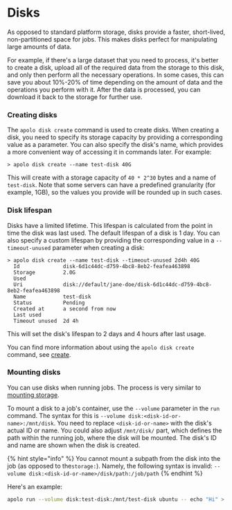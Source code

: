 # Disks

As opposed to standard platform storage, disks provide a faster, short-lived, non-partitioned space for jobs. This makes disks perfect for manipulating large amounts of data.&#x20;

For example, if there's a large dataset that you need to process, it's better to create a disk, upload all of the required data from the storage to this disk, and only then perform all the necessary operations. In some cases, this can save you about 10%-20% of time depending on the amount of data and the operations you perform with it. After the data is processed, you can download it back to the storage for further use.

### Creating disks

The `apolo disk create` command is used to create disks. When creating a disk, you need to specify its storage capacity by providing a corresponding value as a parameter. You can also specify the disk's name, which provides a more convenient way of accessing it in commands later. For example:

```
> apolo disk create --name test-disk 40G
```

This will create with a storage capacity of `40 * 2^30` bytes and a name of `test-disk`. Note that some servers can have a predefined granularity (for example, 1GB), so the values you provide will be rounded up in such cases.

### Disk lifespan

Disks have a limited lifetime. This lifespan is calculated from the point in time the disk was last used. The default lifespan of a disk is 1 day. You can also specify a custom lifespan by providing the corresponding value in a `--timeout-unused` parameter when creating a disk:&#x20;

```
> apolo disk create --name test-disk --timeout-unused 2d4h 40G
  Id              disk-6d1c44dc-d759-4bc8-8eb2-feafea463898
  Storage         2.0G
  Used
  Uri             disk://default/jane-doe/disk-6d1c44dc-d759-4bc8-8eb2-feafea463898
  Name            test-disk
  Status          Pending
  Created at      a second from now
  Last used
  Timeout unused  2d 4h
```

This will set the disk's lifespan to 2 days and 4 hours after last usage.

You can find more information about using the `apolo disk create` command, see [create](https://app.gitbook.com/s/-MOkWy7dB5MDbkSII8iF/commands/disk#create "mention").

### Mounting disks

You can use disks when running jobs. The process is very similar to [mounting storage](storage.md#how-do-i-use-storage-folders-in-jobs).&#x20;

To mount a disk to a job's container, use the `--volume` parameter in the `run` command. The syntax for this is `--volume disk:<disk-id-or-name>:/mnt/disk`. You need to replace `<disk-id-or-name>` with the disk's actual ID or name. You could also adjust `/mnt/disk/` part, which defines the path within the running job, where the disk will be mounted. The disk's ID and name are shown when the disk is created.

{% hint style="info" %}
You cannot mount a subpath from the disk into the job (as opposed to the`storage:`). Namely, the following syntax is invalid: `--volume disk:<disk-id-or-name>/disk/path:/job/path`
{% endhint %}

Here's an example:

```bash
apolo run --volume disk:test-disk:/mnt/test-disk ubuntu -- echo "Hi" > /mnt/test-disk/echo-file
```
